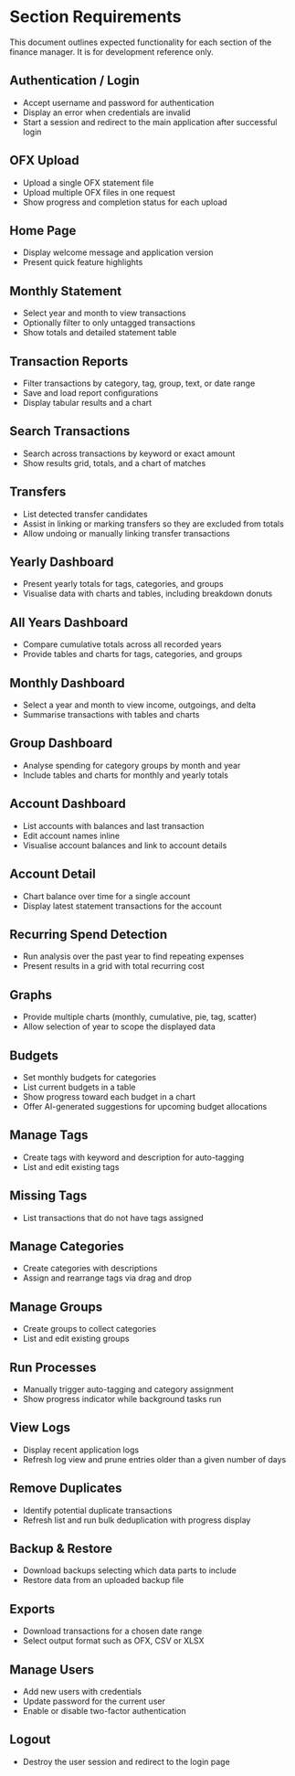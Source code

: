 # Section Requirements

This document outlines expected functionality for each section of the finance manager. It is for development reference only.

## Authentication / Login
- Accept username and password for authentication
- Display an error when credentials are invalid
- Start a session and redirect to the main application after successful login

## OFX Upload
- Upload a single OFX statement file
- Upload multiple OFX files in one request
- Show progress and completion status for each upload

## Home Page
- Display welcome message and application version
- Present quick feature highlights

## Monthly Statement
- Select year and month to view transactions
- Optionally filter to only untagged transactions
- Show totals and detailed statement table

## Transaction Reports
- Filter transactions by category, tag, group, text, or date range
- Save and load report configurations
- Display tabular results and a chart

## Search Transactions
- Search across transactions by keyword or exact amount
- Show results grid, totals, and a chart of matches

## Transfers
- List detected transfer candidates
- Assist in linking or marking transfers so they are excluded from totals
- Allow undoing or manually linking transfer transactions

## Yearly Dashboard
- Present yearly totals for tags, categories, and groups
- Visualise data with charts and tables, including breakdown donuts

## All Years Dashboard
- Compare cumulative totals across all recorded years
- Provide tables and charts for tags, categories, and groups

## Monthly Dashboard
- Select a year and month to view income, outgoings, and delta
- Summarise transactions with tables and charts

## Group Dashboard
- Analyse spending for category groups by month and year
- Include tables and charts for monthly and yearly totals

## Account Dashboard
- List accounts with balances and last transaction
- Edit account names inline
- Visualise account balances and link to account details

## Account Detail
- Chart balance over time for a single account
- Display latest statement transactions for the account

## Recurring Spend Detection
- Run analysis over the past year to find repeating expenses
- Present results in a grid with total recurring cost

## Graphs
- Provide multiple charts (monthly, cumulative, pie, tag, scatter)
- Allow selection of year to scope the displayed data

## Budgets
- Set monthly budgets for categories
- List current budgets in a table
- Show progress toward each budget in a chart
- Offer AI-generated suggestions for upcoming budget allocations

## Manage Tags
- Create tags with keyword and description for auto-tagging
- List and edit existing tags

## Missing Tags
- List transactions that do not have tags assigned

## Manage Categories
- Create categories with descriptions
- Assign and rearrange tags via drag and drop

## Manage Groups
- Create groups to collect categories
- List and edit existing groups

## Run Processes
- Manually trigger auto-tagging and category assignment
- Show progress indicator while background tasks run

## View Logs
- Display recent application logs
- Refresh log view and prune entries older than a given number of days

## Remove Duplicates
- Identify potential duplicate transactions
- Refresh list and run bulk deduplication with progress display

## Backup & Restore
- Download backups selecting which data parts to include
- Restore data from an uploaded backup file

## Exports
- Download transactions for a chosen date range
- Select output format such as OFX, CSV or XLSX

## Manage Users
- Add new users with credentials
- Update password for the current user
- Enable or disable two-factor authentication

## Logout
- Destroy the user session and redirect to the login page

